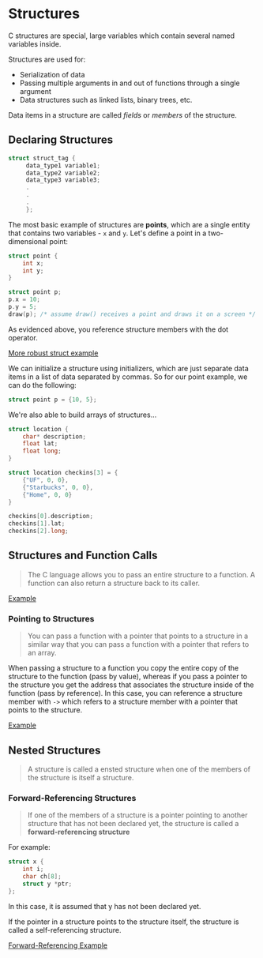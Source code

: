 # Structures

C structures are special, large variables which contain several named variables inside.

Structures are used for:
- Serialization of data
- Passing multiple arguments in and out of functions through a single argument
- Data structures such as linked lists, binary trees, etc.

Data items in a structure are called *fields* or *members* of the structure.

## Declaring Structures

```c
struct struct_tag {
     data_type1 variable1;
     data_type2 variable2;
     data_type3 variable3;
     .
     .
     .
     };
```

The most basic example of structures are **points**, which are a single entity that contains two variables - `x` and `y`. Let's define a point in a two-dimensional point:

```c
struct point {
    int x;
    int y;
}

struct point p;
p.x = 10;
p.y = 5;
draw(p); /* assume draw() receives a point and draws it on a screen */
```

As evidenced above, you reference structure members with the dot operator. 

[More robust struct example](../c-programs/structures/struct.c)

We can initialize a structure using initializers, which are just separate data items in a list of data separated by commas. So for our point example, we can do the following:

```c
struct point p = {10, 5};
```

We're also able to build arrays of structures...

```c
struct location {
    char* description;
    float lat;
    float long;
}

struct location checkins[3] = {
    {"UF", 0, 0},
    {"Starbucks", 0, 0},
    {"Home", 0, 0}
}

checkins[0].description;
checkins[1].lat;
checkins[2].long;
```

## Structures and Function Calls

> The C language allows you to pass an entire structure to a function. A function can also return a structure back to its caller.

[Example](../c-programs/functions/struct_arg.c)

### Pointing to Structures

> You can pass a function with a pointer that points to a structure in a similar way that you can pass a function with a pointer that refers to an array. 

When passing a structure to a function you copy the entire copy of the structure to the function (pass by value), whereas if you pass a pointer to the structure you get the address that associates the structure inside of the function (pass by reference). In this case, you can reference a structure member with `->` which refers to a structure member with a pointer that points to the structure.

[Example](../c-programs/functions/struct_ptr_arg.c)

## Nested Structures

> A structure is called a ensted structure when one of the members of the structure is itself a structure.

### Forward-Referencing Structures

> If one of the members of a structure is a pointer pointing to another structure that has not been declared yet, the structure is called a **forward-referencing structure**

For example:

```c
struct x {
    int i;
    char ch[8];
    struct y *ptr;
};
```

In this case, it is assumed that y has not been declared yet.

If the pointer in a structure points to the structure itself, the structure is called a self-referencing structure.

[Forward-Referencing Example](../c-programs/structures/forward_ref_struct.c)